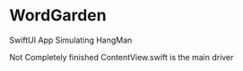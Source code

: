 # WordGarden

SwiftUI App Simulating HangMan

Not Completely finished
ContentView.swift is the main driver

